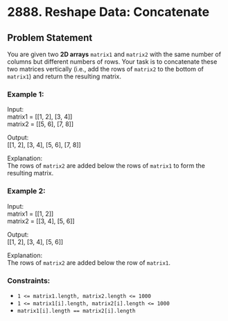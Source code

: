 # 2888. Reshape Data: Concatenate

## Problem Statement

You are given two **2D arrays** `matrix1` and `matrix2` with the same number of columns but different numbers of rows. Your task is to concatenate these two matrices vertically (i.e., add the rows of `matrix2` to the bottom of `matrix1`) and return the resulting matrix.

### Example 1:
Input:  
matrix1 = [[1, 2], [3, 4]]  
matrix2 = [[5, 6], [7, 8]]  

Output:  
[[1, 2], [3, 4], [5, 6], [7, 8]]  

Explanation:  
The rows of `matrix2` are added below the rows of `matrix1` to form the resulting matrix.

### Example 2:
Input:  
matrix1 = [[1, 2]]  
matrix2 = [[3, 4], [5, 6]]  

Output:  
[[1, 2], [3, 4], [5, 6]]  

Explanation:  
The rows of `matrix2` are added below the row of `matrix1`.

### Constraints:
- `1 <= matrix1.length, matrix2.length <= 1000`
- `1 <= matrix1[i].length, matrix2[i].length <= 1000`
- `matrix1[i].length == matrix2[i].length`

